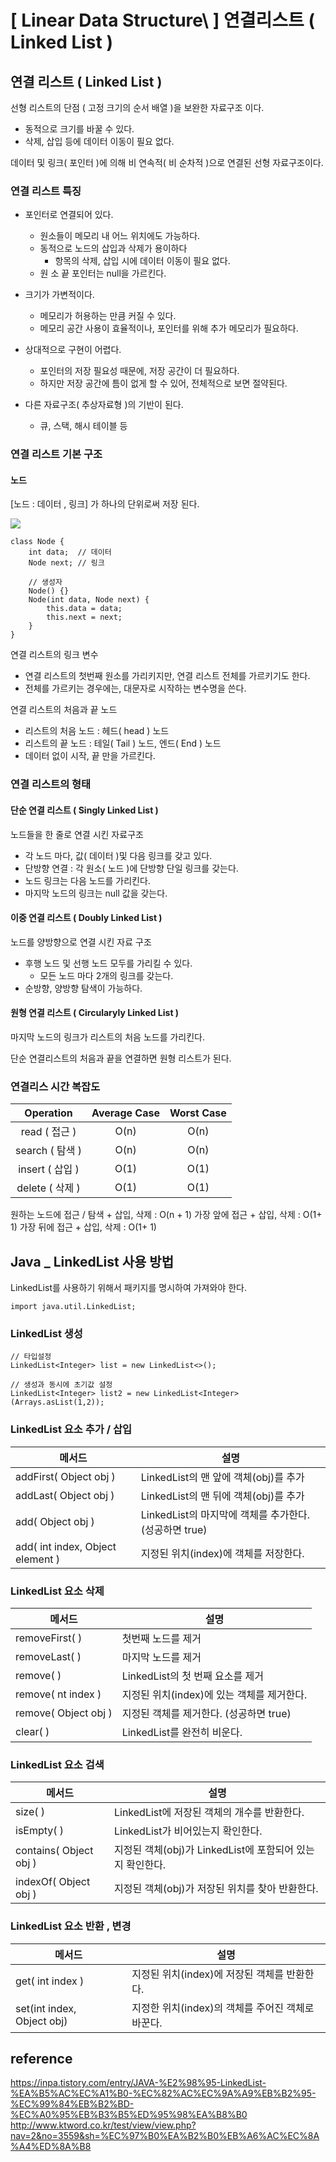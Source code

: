 # \[ Linear Data Structure\ ] 연결리스트 ( Linked List )
## 연결 리스트 ( Linked List )
선형 리스트의 단점 ( 고정 크기의 순서 배열 )을 보완한 자료구조 이다.

- 동적으로 크기를 바꿀 수 있다.
- 삭제, 삽입 등에 데이터 이동이 필요 없다.

데이터 및 링크( 포인터 )에 의해 비 연속적( 비 순차적 )으로 연결된 선형 자료구조이다.

### 연결 리스트 특징
- 포인터로 연결되어 있다.
	- 원소들이 메모리 내 어느 위치에도 가능하다.
	- 동적으로 노드의 삽입과 삭제가 용이하다
		- 항목의 삭제, 삽입 시에 데이터 이동이 필요 없다.
	- 원 소 끝 포인터는 null을 가르킨다.
	  
- 크기가 가변적이다.
	- 메모리가 허용하는 만큼 커질 수 있다.
	- 메모리 공간 사용이 효율적이나, 포인터를 위해 추가 메모리가 필요하다.

- 상대적으로 구현이 어렵다. 
	- 포인터의 저장 필요성 때문에, 저장 공간이 더 필요하다.
	- 하지만 저장 공간에 틈이 없게 할 수 있어, 전체적으로 보면 절약된다.
	  
-  다른 자료구조( 추상자료형 )의 기반이 된다.
	- 큐, 스택, 해시 테이블 등

### 연결 리스트 기본 구조
#### 노드 
[노드 : 데이터 , 링크] 가 하나의 단위로써 저장 된다.

![](https://i.imgur.com/s1Wfx3T.png)

```
class Node {  
    int data;  // 데이터
    Node next; // 링크
  
    // 생성자  
    Node() {}  
    Node(int data, Node next) {  
        this.data = data;  
        this.next = next;  
    }  
}
```

연결 리스트의 링크 변수
- 연결 리스트의 첫번째 원소를 가리키지만, 연결 리스트 전체를 가르키기도 한다.
- 전체를 가르키는 경우에는, 대문자로 시작하는 변수명을 쓴다.

연결 리스트의 처음과 끝 노드
- 리스트의 처음 노드 : 헤드( head ) 노드
- 리스트의 끝 노드 : 테일( Tail ) 노드, 엔드( End ) 노드
- 데이터 없이 시작, 끝 만을 가르킨다.

### 연결 리스트의 형태
#### 단순 연결 리스트 ( Singly Linked List )
노드들을 한 줄로 연결 시킨 자료구조

- 각 노드 마다, 값( 데이터 )및 다음 링크를 갖고 있다.
- 단방향 연결 : 각 원소( 노드 )에 단방향 단일 링크를 갖는다.
- 노드 링크는 다음 노드를 가리킨다.
- 마지막 노드의 링크는 null 값을 갖는다.
#### 이중 연결 리스트 ( Doubly Linked List )
노드를 양방향으로 연결 시킨 자료 구조

- 후행 노드 및 선행 노드 모두를 가리킬 수 있다.
	- 모든 노드 마다 2개의 링크를 갖는다.
- 순방향, 양방향 탐색이 가능하다.
#### 원형 연결 리스트 ( Circularyly Linked List )
마지막 노드의 링크가 리스트의 처음 노드를 가리킨다.

단순 연결리스트의 처음과 끝을 연결하면 원형 리스트가 된다.

### 연결리스 시간 복잡도

| Operation | Average Case | Worst Case |
|:---------:|:------------:|:----------:|
|   read ( 접근 )    |     O(n)     |    O(n)    |
|  search ( 탐색 )  |     O(n)     |    O(n)    |
|  insert ( 삽입 ) |     O(1)     |    O(1)    |
|  delete ( 삭제 ) |     O(1)     |    O(1)    |

원하는 노드에 접근 / 탐색 + 삽입, 삭제 : O(n + 1)
가장 앞에 접근 + 삽입, 삭제 : O(1+ 1)
가장 뒤에 접근 + 삽입, 삭제 : O(1+ 1)

## Java _ LinkedList 사용 방법

LinkedList를 사용하기 위해서 패키지를 명시하여 가져와야 한다.

```
import java.util.LinkedList;
```

### LinkedList 생성
```
// 타입설정
LinkedList<Integer> list = new LinkedList<>();

// 생성과 동시에 초기값 설정
LinkedList<Integer> list2 = new LinkedList<Integer>(Arrays.asList(1,2));
```

### LinkedList 요소 추가 / 삽입
| 메서드               | 설명                                                   |
| -------------------- | ------------------------------------------------------ |
| addFirst( Object obj ) | LinkedList의 맨 앞에 객체(obj)를 추가                  |
| addLast( Object obj )  | LinkedList의 맨 뒤에 객체(obj)를 추가                  |
| add( Object obj )                | LinkedList의 마지막에 객체를 추가한다. (성공하면 true) |
| add( int index, Object element )   |     지정된 위치(index)에 객체를 저장한다.      |

### LinkedList 요소 삭제
| 메서드             | 설명                                       |
| ------------------ | ------------------------------------------ |
| removeFirst( )     | 첫번째 노드를 제거                         |
| removeLast( )      | 마지막 노드를 제거                         |
| remove( )          | LinkedList의 첫 번째 요소를 제거           |
| remove( nt index ) | 지정된 위치(index)에 있는 객체를 제거한다. |
|         remove( Object obj )           |     지정된 객체를 제거한다. (성공하면 true)                                       |
|        clear( )            |         LinkedList를 완전히 비운다.                                   |

### LinkedList 요소 검색
| 메서드                 | 설명                                                      |  
| ---------------------- | --------------------------------------------------------- | 
| size( )                | LinkedList에 저장된 객체의 개수를 반환한다.               |    
| isEmpty( )             | LinkedList가 비어있는지 확인한다.                         |     |
| contains( Object obj ) | 지정된 객체(obj)가 LinkedList에 포함되어 있는지 확인한다. |     
| indexOf( Object obj )  | 지정된 객체(obj)가 저장된 위치를 찾아 반환한다.           |     

### LinkedList 요소 반환 , 변경
| 메서드                 | 설명                                                      |  
| ---------------------- | --------------------------------------------------------- | 
| get( int index )               | 지정된 위치(index)에 저장된 객체를 반환한다.               |    
| set(int index, Object obj)         | 지정한 위치(index)의 객체를 주어진 객체로 바꾼다.

## reference
https://inpa.tistory.com/entry/JAVA-%E2%98%95-LinkedList-%EA%B5%AC%EC%A1%B0-%EC%82%AC%EC%9A%A9%EB%B2%95-%EC%99%84%EB%B2%BD-%EC%A0%95%EB%B3%B5%ED%95%98%EA%B8%B0
http://www.ktword.co.kr/test/view/view.php?nav=2&no=3559&sh=%EC%97%B0%EA%B2%B0%EB%A6%AC%EC%8A%A4%ED%8A%B8